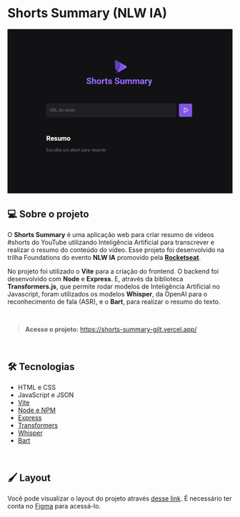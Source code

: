 # Shorts Summary (NLW IA)

[![](./img/print-shorts-summary.png
)](https://shorts-summary-gilt.vercel.app/)

## 💻 Sobre o projeto
O **Shorts Summary** é uma aplicação web para criar resumo de vídeos #shorts do YouTube utilizando Inteligência Artificial para transcrever e realizar o resumo do conteúdo do vídeo. Esse projeto foi desenvolvido na trilha Foundations do evento **NLW IA** promovido pela [**Rocketseat**](https://www.rocketseat.com.br/).

No projeto foi utilizado o **Vite** para a criação do frontend. O backend foi desenvolvido com **Node** e **Express**. E, através da biblioteca **Transformers.js**, que permite rodar modelos de Inteligência Artificial no Javascript, foram utilizados os modelos **Whisper**, da OpenAI para o reconhecimento de fala (ASR), e o **Bart**, para realizar o resumo do texto.

&nbsp;
>**Acesse o projeto:** <https://shorts-summary-gilt.vercel.app/>

&nbsp;
## 🛠 Tecnologias
- HTML e CSS
- JavaScript e JSON
- [Vite](https://vitejs.dev/)
- [Node e NPM](https://nodejs.org/)
- [Express](https://expressjs.com/pt-br/)
- [Transformers](https://huggingface.co/docs/transformers.js/index)
- [Whisper](https://openai.com/research/whisper)
- [Bart](https://huggingface.co/Xenova/distilbart-cnn-12-6)

&nbsp;
## 🖌 Layout
Você pode visualizar o layout do projeto através [desse link](https://www.figma.com/community/file/1282823495335498952/Shorts-Summary-%E2%80%A2-Trilha-Foundations). É necessário ter conta no [Figma](https://figma.com) para acessá-lo.
